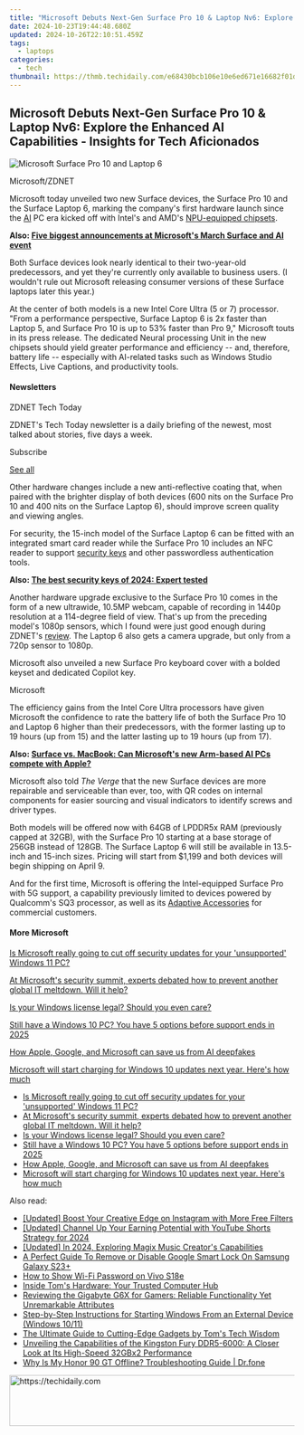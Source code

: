 ```yaml
---
title: "Microsoft Debuts Next-Gen Surface Pro 10 & Laptop Nv6: Explore the Enhanced AI Capabilities - Insights for Tech Aficionados | ZDNet"
date: 2024-10-23T19:44:48.680Z
updated: 2024-10-26T22:10:51.459Z
tags:
  - laptops
categories:
  - tech
thumbnail: https://thmb.techidaily.com/e68430bcb106e10e6ed671e16682f01d022f0799c626556c343ddc595fa9cde5.jpg
---
```


## Microsoft Debuts Next-Gen Surface Pro 10 & Laptop Nv6: Explore the Enhanced AI Capabilities - Insights for Tech Aficionados

![Microsoft Surface Pro 10 and Laptop 6](https://www.zdnet.com/a/img/resize/457940747cd2fd58f4bbfe8efcbc3e254f6c5f0f/2024/03/20/8aa5edf6-4e3e-4e8e-9e68-9f5ea32da6bc/microsoft-surface-pro-10-and-laptop-6.jpg?auto=webp&width=1280)

Microsoft/ZDNET

Microsoft today unveiled two new Surface devices, the Surface Pro 10 and the Surface Laptop 6, marking the company's first hardware launch since the [AI](https://www.zdnet.com/article/what-is-ai-heres-everything-you-need-to-know-about-artificial-intelligence/) PC era kicked off with Intel's and AMD's [NPU-equipped chipsets](https://www.zdnet.com/article/intel-spotlights-ai-in-new-core-ultra-5th-gen-xeon-chips/).

**Also: [Five biggest announcements at Microsoft's March Surface and AI event](https://www.zdnet.com/article/five-biggest-announcements-at-microsofts-march-surface-and-ai-event/)**

Both Surface devices look nearly identical to their two-year-old predecessors, and yet they're currently only available to business users. (I wouldn't rule out Microsoft releasing consumer versions of these Surface laptops later this year.) 

At the center of both models is a new Intel Core Ultra (5 or 7) processor. "From a performance perspective, Surface Laptop 6 is 2x faster than Laptop 5, and Surface Pro 10 is up to 53% faster than Pro 9," Microsoft touts in its press release. The dedicated Neural processing Unit in the new chipsets should yield greater performance and efficiency -- and, therefore, battery life -- especially with AI-related tasks such as Windows Studio Effects, Live Captions, and productivity tools.

#### Newsletters

ZDNET Tech Today

ZDNET's Tech Today newsletter is a daily briefing of the newest, most talked about stories, five days a week.

 Subscribe

[See all](https://www.zdnet.com/newsletters/)

Other hardware changes include a new anti-reflective coating that, when paired with the brighter display of both devices (600 nits on the Surface Pro 10 and 400 nits on the Surface Laptop 6), should improve screen quality and viewing angles.

For security, the 15-inch model of the Surface Laptop 6 can be fitted with an integrated smart card reader while the Surface Pro 10 includes an NFC reader to support [security keys](https://www.zdnet.com/article/best-security-key/) and other passwordless authentication tools.

**Also: [The best security keys of 2024: Expert tested](https://www.zdnet.com/article/best-security-key/)**

Another hardware upgrade exclusive to the Surface Pro 10 comes in the form of a new ultrawide, 10.5MP webcam, capable of recording in 1440p resolution at a 114-degree field of view. That's up from the preceding model's 1080p sensors, which I found were just good enough during ZDNET's [review](https://www.zdnet.com/article/microsoft-surface-pro-9-review/). The Laptop 6 also gets a camera upgrade, but only from a 720p sensor to 1080p.

Microsoft also unveiled a new Surface Pro keyboard cover with a bolded keyset and dedicated Copilot key.

Microsoft

The efficiency gains from the Intel Core Ultra processors have given Microsoft the confidence to rate the battery life of both the Surface Pro 10 and Laptop 6 higher than their predecessors, with the former lasting up to 19 hours (up from 15) and the latter lasting up to 19 hours (up from 17). 

**Also: [Surface vs. MacBook: Can Microsoft's new Arm-based AI PCs compete with Apple?](https://www.zdnet.com/article/surface-vs-macbook-can-microsofts-new-arm-based-ai-pcs-compete-with-apple/)**

Microsoft also told _The Verge_ that the new Surface devices are more repairable and serviceable than ever, too, with QR codes on internal components for easier sourcing and visual indicators to identify screws and driver types.

Both models will be offered now with 64GB of LPDDR5x RAM (previously capped at 32GB), with the Surface Pro 10 starting at a base storage of 256GB instead of 128GB. The Surface Laptop 6 will still be available in 13.5-inch and 15-inch sizes. Pricing will start from $1,199 and both devices will begin shipping on April 9.

And for the first time, Microsoft is offering the Intel-equipped Surface Pro with 5G support, a capability previously limited to devices powered by Qualcomm's SQ3 processor, as well as its [Adaptive Accessories](https://www.zdnet.com/article/microsofts-most-underrated-surface-accessories-are-coming-to-business-users/) for commercial customers.

#### More Microsoft

[Is Microsoft really going to cut off security updates for your 'unsupported' Windows 11 PC?](https://www.zdnet.com/article/is-microsoft-really-going-to-cut-off-security-updates-for-my-unsupported-windows-11-pc/ "Is Microsoft really going to cut off security updates for your 'unsupported' Windows 11 PC?")

[At Microsoft's security summit, experts debated how to prevent another global IT meltdown. Will it help?](https://www.zdnet.com/article/at-microsofts-security-summit-experts-debated-how-to-prevent-another-global-it-meltdown-will-it-help/ "At Microsoft's security summit, experts debated how to prevent another global IT meltdown. Will it help?")

[Is your Windows license legal? Should you even care?](https://www.zdnet.com/article/is-your-windows-license-legal-should-you-even-care/ "Is your Windows license legal? Should you even care?")

[Still have a Windows 10 PC? You have 5 options before support ends in 2025](https://www.zdnet.com/article/have-a-windows-10-pc-that-cant-be-upgraded-you-have-5-options-before-support-ends-next-year/ "Still have a Windows 10 PC? You have 5 options before support ends in 2025")

[How Apple, Google, and Microsoft can save us from AI deepfakes](https://www.zdnet.com/article/how-apple-google-and-microsoft-can-save-us-from-ai-deepfakes/ "How Apple, Google, and Microsoft can save us from AI deepfakes")

[Microsoft will start charging for Windows 10 updates next year. Here's how much](https://www.zdnet.com/article/microsoft-to-start-charging-for-windows-10-updates-next-year-heres-how-much/ "Microsoft will start charging for Windows 10 updates next year. Here's how much")

* [Is Microsoft really going to cut off security updates for your 'unsupported' Windows 11 PC?](https://www.zdnet.com/article/is-microsoft-really-going-to-cut-off-security-updates-for-my-unsupported-windows-11-pc/ "Is Microsoft really going to cut off security updates for your 'unsupported' Windows 11 PC?")
* [At Microsoft's security summit, experts debated how to prevent another global IT meltdown. Will it help?](https://www.zdnet.com/article/at-microsofts-security-summit-experts-debated-how-to-prevent-another-global-it-meltdown-will-it-help/ "At Microsoft's security summit, experts debated how to prevent another global IT meltdown. Will it help?")
* [Is your Windows license legal? Should you even care?](https://www.zdnet.com/article/is-your-windows-license-legal-should-you-even-care/ "Is your Windows license legal? Should you even care?")
* [Still have a Windows 10 PC? You have 5 options before support ends in 2025](https://www.zdnet.com/article/have-a-windows-10-pc-that-cant-be-upgraded-you-have-5-options-before-support-ends-next-year/ "Still have a Windows 10 PC? You have 5 options before support ends in 2025")
* [How Apple, Google, and Microsoft can save us from AI deepfakes](https://www.zdnet.com/article/how-apple-google-and-microsoft-can-save-us-from-ai-deepfakes/ "How Apple, Google, and Microsoft can save us from AI deepfakes")
* [Microsoft will start charging for Windows 10 updates next year. Here's how much](https://www.zdnet.com/article/microsoft-to-start-charging-for-windows-10-updates-next-year-heres-how-much/ "Microsoft will start charging for Windows 10 updates next year. Here's how much")

<ins class="adsbygoogle"
     style="display:block"
     data-ad-format="autorelaxed"
     data-ad-client="ca-pub-7571918770474297"
     data-ad-slot="1223367746"></ins>

<ins class="adsbygoogle"
     style="display:block"
     data-ad-client="ca-pub-7571918770474297"
     data-ad-slot="8358498916"
     data-ad-format="auto"
     data-full-width-responsive="true"></ins>

<span class="atpl-alsoreadstyle">Also read:</span>
<div><ul>
<li><a href="https://instagram-video-recordings.techidaily.com/updated-boost-your-creative-edge-on-instagram-with-more-free-filters/"><u>[Updated] Boost Your Creative Edge on Instagram with More Free Filters</u></a></li>
<li><a href="https://youtube-sure.techidaily.com/ed-channel-up-your-earning-potential-with-youtube-shorts-strategy-for-2024/"><u>[Updated] Channel Up Your Earning Potential with YouTube Shorts Strategy for 2024</u></a></li>
<li><a href="https://fox-boxes.techidaily.com/updated-in-2024-exploring-magix-music-creators-capabilities/"><u>[Updated] In 2024, Exploring Magix Music Creator's Capabilities</u></a></li>
<li><a href="https://android-unlock.techidaily.com/a-perfect-guide-to-remove-or-disable-google-smart-lock-on-samsung-galaxy-s23plus-by-drfone-android/"><u>A Perfect Guide To Remove or Disable Google Smart Lock On Samsung Galaxy S23+</u></a></li>
<li><a href="https://unlock-android.techidaily.com/how-to-show-wi-fi-password-on-vivo-s18e-by-drfone-android/"><u>How to Show Wi-Fi Password on Vivo S18e</u></a></li>
<li><a href="https://hardware-reviews.techidaily.com/inside-toms-hardware-your-trusted-computer-hub/"><u>Inside Tom's Hardware: Your Trusted Computer Hub</u></a></li>
<li><a href="https://hardware-reviews.techidaily.com/reviewing-the-gigabyte-g6x-for-gamers-reliable-functionality-yet-unremarkable-attributes/"><u>Reviewing the Gigabyte G6X for Gamers: Reliable Functionality Yet Unremarkable Attributes</u></a></li>
<li><a href="https://fox-tls.techidaily.com/step-by-step-instructions-for-starting-windows-from-an-external-device-windows-1011/"><u>Step-by-Step Instructions for Starting Windows From an External Device (Windows 10/11)</u></a></li>
<li><a href="https://hardware-reviews.techidaily.com/the-ultimate-guide-to-cutting-edge-gadgets-by-toms-tech-wisdom/"><u>The Ultimate Guide to Cutting-Edge Gadgets by Tom's Tech Wisdom</u></a></li>
<li><a href="https://hardware-reviews.techidaily.com/unveiling-the-capabilities-of-the-kingston-fury-ddr5-6000-a-closer-look-at-its-high-speed-32gbx2-performance/"><u>Unveiling the Capabilities of the Kingston Fury DDR5-6000: A Closer Look at Its High-Speed 32GBx2 Performance</u></a></li>
<li><a href="https://howto.techidaily.com/why-is-my-honor-90-gt-offline-troubleshooting-guide-drfone-by-drfone-fix-android-problems-fix-android-problems/"><u>Why Is My Honor 90 GT Offline? Troubleshooting Guide | Dr.fone</u></a></li>
</ul></div>

<!-- affiliate ads begin -->
<a href="https://laganoo.pxf.io/c/5597632/1484939/16446" target="_top" id="1484939">
  <img src="//a.impactradius-go.com/display-ad/16446-1484939" border="0" alt="https://techidaily.com" width="728" height="90"/>
</a>
<img height="0" width="0" src="https://laganoo.pxf.io/i/5597632/1484939/16446" style="position:absolute;visibility:hidden;" border="0" />
<!-- affiliate ads end -->

